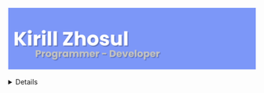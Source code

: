 <a href="https://kirillzhosul.site"><img src="/img/header.png" alt="loading"><a/>

<details>
  <summary>My GitHub metrics</summary>
  <a href="https://github.com/kirillzhosul">
    <img src="/img/github-metrics.svg" alt="loading" align="left">
    <img src="/img/github-metrics-achievements.svg" alt="loading" align="right">
  <a/>
</details>
